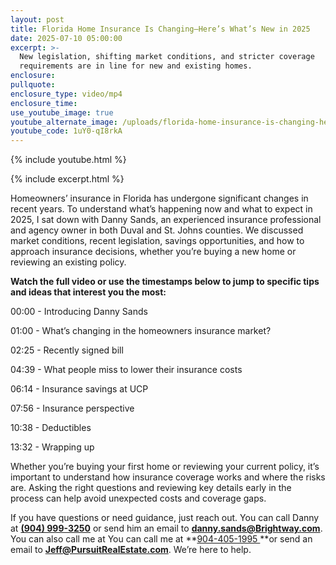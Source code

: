 ```yaml
---
layout: post
title: Florida Home Insurance Is Changing—Here’s What’s New in 2025
date: 2025-07-10 05:00:00
excerpt: >-
  New legislation, shifting market conditions, and stricter coverage
  requirements are in line for new and existing homes.
enclosure:
pullquote:
enclosure_type: video/mp4
enclosure_time:
use_youtube_image: true
youtube_alternate_image: /uploads/florida-home-insurance-is-changing-here-s-what-s-new-in-2025-2.jpg
youtube_code: 1uY0-qI8rkA
---
```

{% include youtube.html %}

{% include excerpt.html %}

Homeowners’ insurance in Florida has undergone significant changes in recent years. To understand what’s happening now and what to expect in 2025, I sat down with Danny Sands, an experienced insurance professional and agency owner in both Duval and St. Johns counties. We discussed market conditions, recent legislation, savings opportunities, and how to approach insurance decisions, whether you’re buying a new home or reviewing an existing policy.

**Watch the full video or use the timestamps below to jump to specific tips and ideas that interest you the most:**

00:00 - Introducing Danny Sands

01:00 - What’s changing in the homeowners insurance market?

02:25 - Recently signed bill

04:39 - What people miss to lower their insurance costs

06:14 - Insurance savings at UCP

07:56 - Insurance perspective

10:38 - Deductibles

13:32 - Wrapping up

Whether you’re buying your first home or reviewing your current policy, it’s important to understand how insurance coverage works and where the risks are. Asking the right questions and reviewing key details early in the process can help avoid unexpected costs and coverage gaps.

If you have questions or need guidance, just reach out. You can call Danny at **<u>(904) 999-3250</u>** or send him an email to [**danny.sands@Brightway.com**](mailto:danny.sands@Brightway.com). You can also call me at You can call me at **<u>904-405-1995 </u>**or send an email to [**Jeff@PursuitRealEstate.com**](mailto:Jeff@PursuitRealEstate.com). We’re here to help.